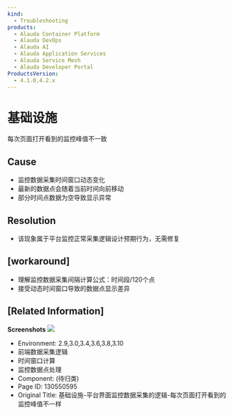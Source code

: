 ```yaml
---
kind:
  - Troubleshooting
products:
  - Alauda Container Platform
  - Alauda DevOps
  - Alauda AI
  - Alauda Application Services
  - Alauda Service Mesh
  - Alauda Developer Portal
ProductsVersion:
  - 4.1.0,4.2.x
---
```

<!-- A type of document that involves encountering a fault, diagnosing it, performing root cause analysis, and providing solutions. -->

# 基础设施

每次页面打开看到的监控峰值不一致

## Cause
- 监控数据采集时间窗口动态变化
- 最新的数据点会随着当前时间向前移动
- 部分时间点数据为空导致显示异常

## Resolution
- 该现象属于平台监控正常采集逻辑设计预期行为，无需修复

## [workaround]
- 理解监控数据采集间隔计算公式：时间段/120个点
- 接受动态时间窗口导致的数据点显示差异

## [Related Information]
**Screenshots**
![](assets/ji-chu-she-shi-ping-tai-jie-mian-jian-kong-shu-ju-cai-ji-de-luo-ji-mei-ci-ye-mia/image2022-11-6_11-8-38.png)
- Environment: 2.9,3.0,3.4,3.6,3.8,3.10
- 前端数据采集逻辑
- 时间窗口计算
- 监控数据点处理
- Component: (待归类)
- Page ID: 130550595
- Original Title: 基础设施-平台界面监控数据采集的逻辑-每次页面打开看到的监控峰值不一样
